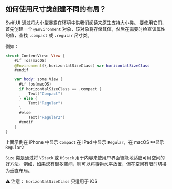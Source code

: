 如何使用尺寸类创建不同的布局？
---

SwiftUI 通过将大小型暴露在环境中供我们阅读来原生支持大小类。 要使用它们，首先创建一个 `@Environment` 对象，该对象将存储其值，然后在需要时检查该属性的值，查找 `.compact` 或 `.regular` 尺寸类。

例如：

```swift
struct ContentView: View {
    #if !os(macOS)
    @Environment(\.horizontalSizeClass) var horizontalSizeClass
    #endif

    var body: some View {
      #if !os(macOS)
      if horizontalSizeClass == .compact {
          Text("Compact")
      } else {
          Text("Regular")
      }
      #else
          Text("Regular2")
      #endif
    }
}
```

上面示例在 iPhone 中显示 `Compact` 在 iPad 中显示 `Regular`，在 macOS 中显示 `Regular2`

`Size` 类是通过将 `VStack` 或 `HStack` 用于内容来使用户界面智能地适应可用空间的好方法。例如，如果您有很多空间，则可以将事物水平放置，但在空间有限时切换为垂直布局。

⚠️ 注意： `horizontalSizeClass` 只适用于 iOS